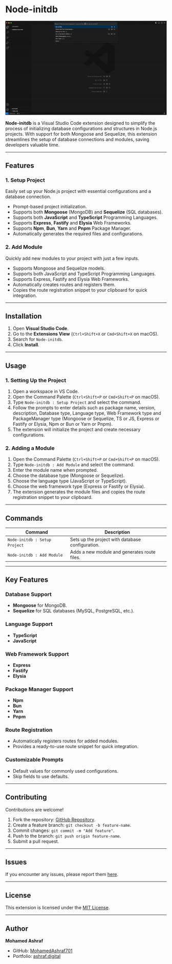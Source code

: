 # **Node-initdb**  
![Logo](Vs-Extension-ezgif.com-video-to-gif-converter.gif)

**Node-initdb** is a Visual Studio Code extension designed to simplify the process of initializing database configurations and structures in Node.js projects. With support for both Mongoose and Sequelize, this extension streamlines the setup of database connections and modules, saving developers valuable time.

---

## **Features**

### 1. **Setup Project**
Easily set up your Node.js project with essential configurations and a database connection.  
- Prompt-based project initialization.  
- Supports both **Mongoose** (MongoDB) and **Sequelize** (SQL databases).  
- Supports both **JavaScript** and **TypeScript** Programming Languages.  
- Supports **Express**, **Fastify** and **Elysia** Web Frameworks.  
- Supports **Npm**, **Bun**, **Yarn** and **Pnpm** Package Manager.  
- Automatically generates the required files and configurations.

### 2. **Add Module**
Quickly add new modules to your project with just a few inputs.  
- Supports Mongoose and Sequelize models.  
- Supports both JavaScript and TypeScript Programming Languages.  
- Supports Express, Fastify and Elysia Web Frameworks.   
- Automatically creates routes and registers them.  
- Copies the route registration snippet to your clipboard for quick integration.

---

## **Installation**
1. Open **Visual Studio Code**.  
2. Go to the **Extensions View** (`Ctrl+Shift+X` or `Cmd+Shift+X` on macOS).  
3. Search for `Node-initdb`.  
4. Click **Install**.

---

## **Usage**

### **1. Setting Up the Project**
1. Open a workspace in VS Code.  
2. Open the Command Palette (`Ctrl+Shift+P` or `Cmd+Shift+P` on macOS).  
3. Type `Node-initdb : Setup Project` and select the command.  
4. Follow the prompts to enter details such as package name, version, description, Database type, Language type, Web Framework type and PackageManager type (Mongoose or Sequelize, TS or JS, Express or Fastify or Elysia, Npm or Bun or Yarn or Pnpm).  
5. The extension will initialize the project and create necessary configurations.

### **2. Adding a Module**
1. Open the Command Palette (`Ctrl+Shift+P` or `Cmd+Shift+P` on macOS).  
2. Type `Node-initdb : Add Module` and select the command.  
3. Enter the module name when prompted.  
4. Choose the database type (Mongoose or Sequelize).  
5. Choose the language type (JavaScript or TypeScript).  
6. Choose the web framework type (Express or Fastify or Elysia).  
7. The extension generates the module files and copies the route registration snippet to your clipboard.

---

## **Commands**
| Command                        | Description                                          |  
|--------------------------------|------------------------------------------------------|  
| `Node-initdb : Setup Project`  | Sets up the project with database configuration.     |  
| `Node-initdb : Add Module`     | Adds a new module and generates route files.         |  

---

## **Key Features**

### **Database Support**  
- **Mongoose** for MongoDB.  
- **Sequelize** for SQL databases (MySQL, PostgreSQL, etc.).  

### **Language Support**  
- **TypeScript**  
- **JavaScript**  

### **Web Framework Support**  
- **Express**  
- **Fastify**  
- **Elysia**  

### **Package Manager Support**  
- **Npm**  
- **Bun**  
- **Yarn**  
- **Pnpm**  

### **Route Registration**  
- Automatically registers routes for added modules.  
- Provides a ready-to-use route snippet for quick integration.

### **Customizable Prompts**  
- Default values for commonly used configurations.  
- Skip fields to use defaults.

---

## **Contributing**
Contributions are welcome!  
1. Fork the repository: [GitHub Repository](https://github.com/MohamedAshraf701/Node-initdb-vs-code).  
2. Create a feature branch: `git checkout -b feature-name`.  
3. Commit changes: `git commit -m "Add feature"`.  
4. Push to the branch: `git push origin feature-name`.  
5. Submit a pull request.

---

## **Issues**
If you encounter any issues, please report them [here](https://github.com/MohamedAshraf701/Node-initdb-vs-code/issues).

---

## **License**
This extension is licensed under the [MIT License](LICENSE).  

---

## **Author**
**Mohamed Ashraf**  
- GitHub: [MohamedAshraf701](https://github.com/MohamedAshraf701)  
- Portfolio: [ashraf.digital](https://ashraf.digital)


